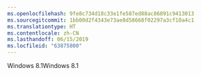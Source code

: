 ```yaml
---
ms.openlocfilehash: 9fe8c734d18c33e1fe587ed88ac86891c9413013
ms.sourcegitcommit: 1bb00d2f4343e73ae8d58668f02297a3cf10a4c1
ms.translationtype: HT
ms.contentlocale: zh-CN
ms.lasthandoff: 06/15/2019
ms.locfileid: "63875800"
---
```

<span data-ttu-id="977e6-101">Windows 8.1</span><span class="sxs-lookup"><span data-stu-id="977e6-101">Windows 8.1</span></span>